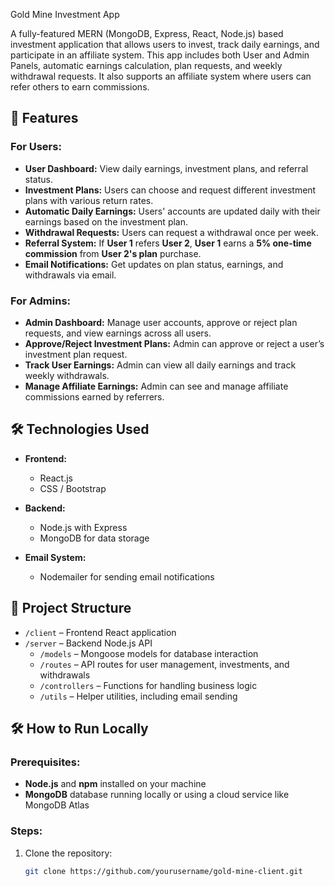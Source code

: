  Gold Mine Investment App

A fully-featured MERN (MongoDB, Express, React, Node.js) based investment application that allows users to invest, track daily earnings, and participate in an affiliate system. This app includes both User and Admin Panels, automatic earnings calculation, plan requests, and weekly withdrawal requests. It also supports an affiliate system where users can refer others to earn commissions.

## 🚀 Features

### For Users:
- **User Dashboard:** View daily earnings, investment plans, and referral status.
- **Investment Plans:** Users can choose and request different investment plans with various return rates.
- **Automatic Daily Earnings:** Users' accounts are updated daily with their earnings based on the investment plan.
- **Withdrawal Requests:** Users can request a withdrawal once per week.
- **Referral System:** If **User 1** refers **User 2**, **User 1** earns a **5% one-time commission** from **User 2's plan** purchase.
- **Email Notifications:** Get updates on plan status, earnings, and withdrawals via email.

### For Admins:
- **Admin Dashboard:** Manage user accounts, approve or reject plan requests, and view earnings across all users.
- **Approve/Reject Investment Plans:** Admin can approve or reject a user’s investment plan request.
- **Track User Earnings:** Admin can view all daily earnings and track weekly withdrawals.
- **Manage Affiliate Earnings:** Admin can see and manage affiliate commissions earned by referrers.

## 🛠️ Technologies Used

- **Frontend:**
  - React.js
  - CSS / Bootstrap
  
- **Backend:**
  - Node.js with Express
  - MongoDB for data storage
  
- **Email System:**
  - Nodemailer for sending email notifications

## 📁 Project Structure

- `/client` – Frontend React application
- `/server` – Backend Node.js API
  - `/models` – Mongoose models for database interaction
  - `/routes` – API routes for user management, investments, and withdrawals
  - `/controllers` – Functions for handling business logic
  - `/utils` – Helper utilities, including email sending

## 🛠️ How to Run Locally

### Prerequisites:
- **Node.js** and **npm** installed on your machine
- **MongoDB** database running locally or using a cloud service like MongoDB Atlas

### Steps:

1. Clone the repository:
   ```bash
   git clone https://github.com/yourusername/gold-mine-client.git
